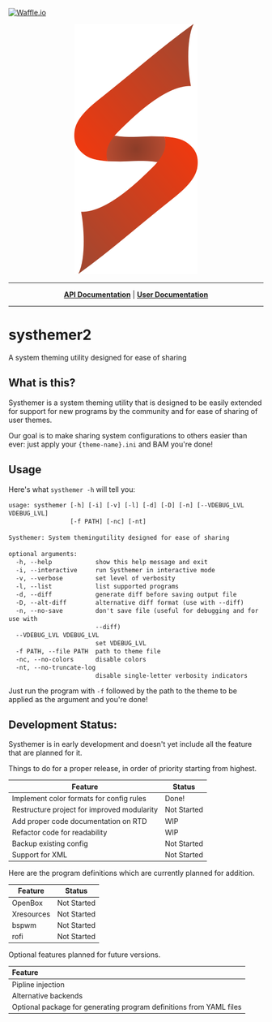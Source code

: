 <a href="https://waffle.io/Javyre/systhemer"><img src="https://badge.waffle.io/Javyre/systhemer2.png?label=ready&title=Ready" alt="Waffle.io"></a>

<p align="center"><img src="https://github.com/Javyre/systhemer2/raw/master/assets/SysthemerLogoNoCircle.png" alt="Systhemer"/></p>

***

<p align="center">
<b><a href="http://systhemer2.readthedocs.io">API Documentation</a></b>
|
<b><a href="https://github.com/Javyre/systhemer2/wiki">User Documentation</a></b>
</p>

***

# systhemer2
A system theming utility designed for ease of sharing

## What is this?
Systhemer is a system theming utility that is designed to be easily
extended for support for new programs by the community and for ease
of sharing of user themes.

Our goal is to make sharing system configurations to others easier than
ever: just apply your `{theme-name}.ini` and BAM you're done!

## Usage
Here's what `systhemer -h` will tell you:
```
usage: systhemer [-h] [-i] [-v] [-l] [-d] [-D] [-n] [--VDEBUG_LVL VDEBUG_LVL]
                 [-f PATH] [-nc] [-nt]

Systhemer: System themingutility designed for ease of sharing

optional arguments:
  -h, --help            show this help message and exit
  -i, --interactive     run Systhemer in interactive mode
  -v, --verbose         set level of verbosity
  -l, --list            list supported programs
  -d, --diff            generate diff before saving output file
  -D, --alt-diff        alternative diff format (use with --diff)
  -n, --no-save         don't save file (useful for debugging and for use with
                        --diff)
  --VDEBUG_LVL VDEBUG_LVL
                        set VDEBUG_LVL
  -f PATH, --file PATH  path to theme file
  -nc, --no-colors      disable colors
  -nt, --no-truncate-log
                        disable single-letter verbosity indicators
```

Just run the program with `-f` followed by the path to the theme to be applied as the argument and you're done!

## Development Status:
Systhemer is in early development and doesn't yet include all the feature that are planned for it.

Things to do for a proper release, in order of priority starting from highest.

| Feature                                  | Status      |
| ---------------------------------------- | ----------- |
| Implement color formats for config rules | Done!       |
| Restructure project for improved modularity | Not Started |
| Add proper code documentation on RTD     | WIP         |
| Refactor code for readability            | WIP         |
| Backup existing config                   | Not Started |
| Support for XML                          | Not Started |

Here are the program definitions which are currently planned for addition.

| Feature    | Status      |
| ---------- | ----------- |
| OpenBox    | Not Started |
| Xresources | Not Started |
| bspwm      | Not Started |
| rofi       | Not Started |

Optional features planned for future versions.

| Feature                                  |
| :--------------------------------------- |
| Pipline injection                        |
| Alternative backends                     |
| Optional package for generating program definitions from YAML files |
